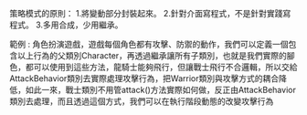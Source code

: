 策略模式的原則：
1.將變動部分封裝起來。
2.針對介面寫程式，不是針對實踐寫程式。
3.多用合成，少用繼承。


範例 : 角色扮演遊戲，遊戲每個角色都有攻擊、防禦的動作，我們可以定義一個包含以上行為的父類別Character，再透過繼承讓所有子類別，也就是我們實際的腳色，都可以使用到這些方法，龍騎士能夠飛行，但讓戰士飛行不合邏輯，所以交給AttackBehavior類別去實際處理攻擊行為，把Warrior類別與攻擊方式的耦合降低，如此一來，戰士類別不用管attack()方法實際如何做，反正由AttackBehavior類別去處理，而且透過這個方式，我們可以在執行階段動態的改變攻擊行為
